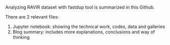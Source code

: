 Analyzing RAVIR dataset with fastdup tool is summarized in this Github.

There are 2 relevant files:
1. Jupyter notebook: showing the technical work, codes, data and galleries
2. Blog summary: includes more explanations, conclusions and way of thinking
